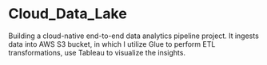 # Cloud_Data_Lake
Building a cloud-native end-to-end data analytics pipeline project. It ingests data into AWS S3 bucket, in which I utilize Glue to perform ETL transformations, use Tableau to visualize the insights.
